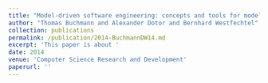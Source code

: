 ```yaml
---
title: "Model-driven software engineering: concepts and tools for modeling-in-the-large with package diagrams"
author: "Thomas Buchmann and Alexander Dotor and Bernhard Westfechtel"
collection: publications
permalink: /publication/2014-BuchmannDW14.md
excerpt: 'This paper is about '
date: 2014
venue: 'Computer Science Research and Development'
paperurl: ''
---
```

